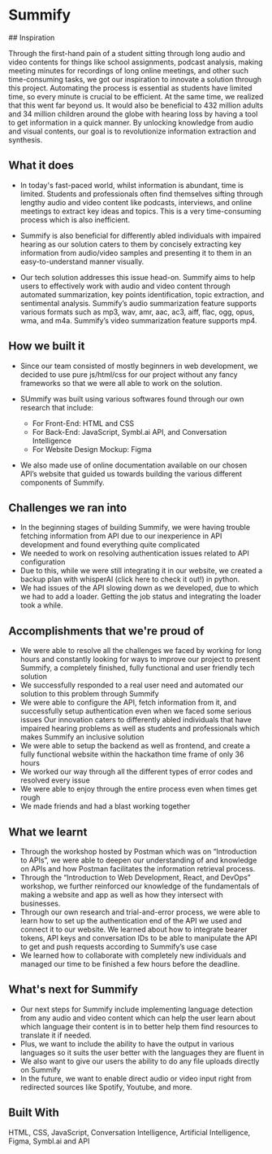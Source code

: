# Summify
 
 ## Inspiration

Through the first-hand pain of a student sitting through long audio and video contents for things like school assignments, podcast analysis, making meeting minutes for recordings of long online meetings, and other such time-consuming tasks, we got our inspiration to innovate a solution  through this project. Automating the process is essential as students have limited time, so every minute is crucial to be efficient. At the same time, we realized that this went far beyond us. It would also be beneficial to 432 million adults and 34 million children around the globe with hearing loss by having a tool to get information in a quick manner. By unlocking knowledge from audio and visual contents, our goal is to revolutionize information extraction and synthesis.

## What it does

- In today's fast-paced world, whilst information is abundant, time is limited. Students and professionals often find themselves sifting through lengthy audio and video content like podcasts, interviews, and online meetings to extract key ideas and topics. This is a very time-consuming process which is also inefficient.

- Summify is also beneficial for differently abled individuals with impaired hearing as our solution caters to them by concisely extracting key information from audio/video samples and presenting it to them in an easy-to-understand manner visually.

- Our tech solution addresses this issue head-on. Summify aims to help users to effectively work with audio and video content through automated summarization, key points identification, topic extraction, and sentimental analysis. Summify’s audio summarization feature supports various formats such as mp3, wav, amr, aac, ac3, aiff, flac, ogg, opus, wma, and m4a.
Summify’s video summarization feature supports mp4.


## How we built it
- Since our team consisted of mostly beginners in web development, we decided to use pure js/html/css for our project without any fancy frameworks so that we were all able to work on the solution.

- SUmmify was built using various softwares found through our own research that include:
  - For Front-End: HTML and CSS
  - For Back-End: JavaScript, Symbl.ai API, and Conversation Intelligence
  - For Website Design Mockup: Figma
- We also made use of online documentation available on our chosen API’s website that guided us towards building the various different components of Summify. 

## Challenges we ran into

- In the beginning stages of building Summify, we were having trouble fetching information from API due to our inexperience in API development and found everything quite complicated
- We needed to work on resolving authentication issues related to API configuration
- Due to this, while we were still integrating it in our website, we created a backup plan with whisperAI (click here to check it out!) in python. 
- We had issues of the API slowing down as we developed, due to which we had to add a loader. Getting the job status and integrating the loader took a while.

## Accomplishments that we're proud of


- We were able to resolve all the challenges we faced by working for long hours and constantly looking for ways to improve our project to present Summify, a completely finished, fully functional and user friendly tech solution
- We successfully responded to a real user need and automated our solution to this problem through Summify
- We were able to configure the API, fetch information from it, and successfully setup authentication even when we faced some serious issues
Our innovation caters to differently abled individuals that have impaired hearing problems as well as students and professionals which makes Summify an inclusive solution
- We were able to setup the backend as well as frontend, and create a fully functional website within the hackathon time frame of only 36 hours
- We worked our way through all the different types of error codes and resolved every issue
- We were able to enjoy through the entire process even when times get rough
- We made friends and had a blast working together

## What we learnt

- Through the workshop hosted by Postman which was on “Introduction to APIs”, we were able to deepen our understanding of and knowledge on APIs and how Postman facilitates the information retrieval process. 
- Through the “Introduction to Web Development, React, and DevOps” workshop, we further reinforced our knowledge of the fundamentals of making a website and app as well as how they intersect with businesses.
- Through our own research and trial-and-error process, we were able to learn how to set up the authentication end of the API we used and connect it to our website. We learned about how to integrate bearer tokens, API keys and conversation IDs to be able to manipulate the API to get and push requests according to Summify’s use case
- We learned how to collaborate with completely new individuals and managed our time to be finished a few hours before the deadline.

## What's next for Summify
- Our next steps for Summify include implementing language detection from any audio and video content which can help the user learn about which language their content is in to better help them find resources to translate it if needed.
- Plus, we want to include the ability to have the output in various languages so it suits the user better with the languages they are fluent in
- We also want to give our users the ability to do any file uploads directly on Summify
- In the future, we want to enable direct audio or video input right from redirected sources like Spotify, Youtube, and more.

## Built With
HTML, CSS, JavaScript, Conversation Intelligence, Artificial Intelligence, Figma, Symbl.ai and API
